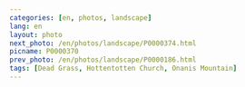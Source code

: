 ```yaml
---
categories: [en, photos, landscape]
lang: en
layout: photo
next_photo: /en/photos/landscape/P0000374.html
picname: P0000370
prev_photo: /en/photos/landscape/P0000186.html
tags: [Dead Grass, Hottentotten Church, Onanis Mountain]
---
```


